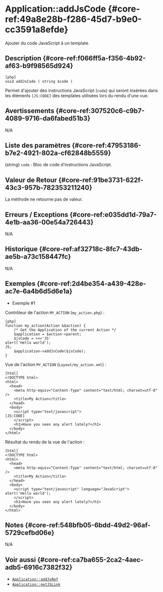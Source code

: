 # Application::addJsCode {#core-ref:49a8e28b-f286-45d7-b9e0-cc3591a8efde}

<div class="short-description">
Ajouter du code JavaScript à un template.
</div>

<!-- <div class="applicability"></div> -->

## Description {#core-ref:f066ff5a-f356-4b92-af63-b9f98565d924}


    [php]
    void addJsCode ( string $code )

Permet d'ajouter des instructions JavaScript (`code`) qui seront insérées dans
les éléments `[JS:CODE]` des templates utilisées lors du rendu d'une vue.

## Avertissements {#core-ref:307520c6-c9b7-4089-9716-da6fabed51b3}

N/A

## Liste des paramètres {#core-ref:47953186-b7e2-4921-802a-cf62848b5559}

(string) `code`
:   Bloc de code d'instructions JavaScript.

## Valeur de Retour {#core-ref:91be3731-622f-43c3-957b-782353211240}

La méthode ne retourne pas de valeur.

## Erreurs / Exceptions {#core-ref:e035dd1d-79a7-4e1b-aa36-00e54a726443}

N/A

## Historique {#core-ref:af32718c-8fc7-43db-ae5b-a73c158447fc}

N/A

## Exemples {#core-ref:2d4be354-a439-428e-ac7e-6a4b6d5d6e1a}

- Exemple #1

Contrôleur de l'action `MY_ACTION` (`my_action.php`) :


    [php]
    function my_action(Action &$action) {
        /* Get the Application of the current Action */
        $application = $action->parent;
        $jsCode = <<<'JS'
    alert('Hello world');
    JS;
        $application->addJsCode($jsCode);
    }

Vue de l'action `MY_ACTION` (`Layout/my_action.xml`) :


    [html]
    <!DOCTYPE html>
    <html>
      <head>
        <meta http-equiv="Content-Type" content="text/html; charset=utf-8" />
        <title>My Action</title>
      </head>
      <body>
        <script type="text/javascript">
    [JS:CODE]
        </script>
        <h1>Have you seen any alert lately?</h1>
      </body>
    </html>


Résultat du rendu de la vue de l'action :


    [html]
    <!DOCTYPE html>
    <html>
      <head>
        <meta http-equiv="Content-Type" content="text/html; charset=utf-8" />
        <title>My Action</title>
      </head>
      <body>
        <script type="text/javascript" language="JavaScript">
    alert('Hello world');
        </script>
        <h1>Have you seen any alert lately?</h1>
      </body>
    </html>

## Notes {#core-ref:548bfb05-6bdd-49d2-96af-5729cefbd06e}

N/A

## Voir aussi {#core-ref:ca7ba655-2ca2-4aec-adb5-6916c7382f32}

- [`Application::addJsRef`](#core-ref:b4b041aa-2649-498d-ace7-52131053c7db)
- [`Application::getJSLink`](#core-ref:95056b5d-5002-4a5d-bc26-31595fad9afd)

